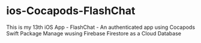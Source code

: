 # ios-Cocapods-FlashChat
This is my 13th iOS App - FlashChat - An authenticated app using Cocapods Swift Package Manage wusing Firebase Firestore as a Cloud Database
